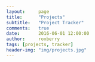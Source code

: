 ```yaml
---
layout:     page
title:      "Projects"
subtitle:   "Project Tracker"
comments:   true
date:       2016-06-01 12:00:00
author:     roxberry
tags: [projects, tracker]
header-img: "img/projects.jpg"
---
```

